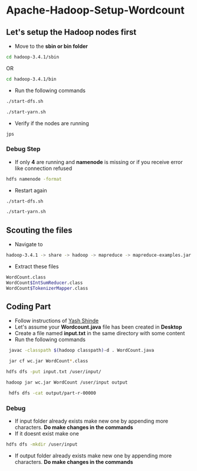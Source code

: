# Apache-Hadoop-Setup-Wordcount

## Let's setup the Hadoop nodes first
- Move to the **sbin or bin folder**
```bash
cd hadoop-3.4.1/sbin
```
OR
```bash
cd hadoop-3.4.1/bin
```
- Run the following commands
```bash
./start-dfs.sh
```
```bash
./start-yarn.sh
```
- Verify if the nodes are running
```bash
jps
```
### Debug Step
- If only **4** are running and **namenode** is missing or if you receive error like connection refused
```bash
hdfs namenode -format
```
- Restart again
```bash
./start-dfs.sh
```
```bash
./start-yarn.sh
```
## Scouting the files 
- Navigate to
```bash
hadoop-3.4.1 -> share -> hadoop -> mapreduce -> mapreduce-examples.jar -> org -> apache -> hadoop -> examples
```
- Extract these files
```bash
WordCount.class
WordCount$IntSumReducer.class
WordCount$TokenizerMapper.class
```
## Coding Part
- Follow instructions of [Yash Shinde](github.com/yash-73)
- Let's assume your **Wordcount.java** file has been created in **Desktop**
- Create a file named **input.txt** in the same directory with some content
- Run the following commands
```bash
 javac -classpath $(hadoop classpath)-d . WordCount.java
```
```bash
 jar cf wc.jar WordCount*.class
```
```bash
hdfs dfs -put input.txt /user/input/
```
```bash
hadoop jar wc.jar WordCount /user/input output
```
```bash
 hdfs dfs -cat output/part-r-00000
```
### Debug
- If input folder already exists make new one by appending more characters. **Do make changes in the commands**
- If it doesnt exist make one
```bash
hdfs dfs -mkdir /user/input
```
- If output folder already exists make new one by appending more characters. **Do make changes in the commands**

